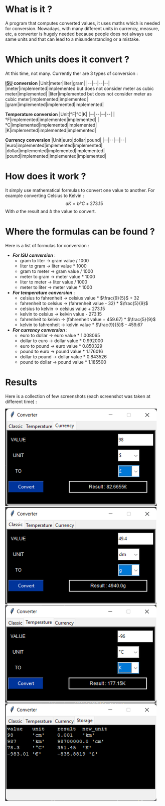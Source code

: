# What is it ?

A program that computes converted values, it uses maths which is needed for conversion. Nowadays, with many different units in currency, measure, etc, a converter is hugely needed because people does not always use same units and that can lead to a misunderstanding or a mistake.

# Which units does it convert ?

At this time, not many.
Currently ther are 3 types of conversion :</br>

**[ISU](https://en.wikipedia.org/wiki/International_System_of_Units) conversion**
|Unit|meter|liter|gram|
|--|--|--|--|
|meter|implemented|implemented but does not consider meter as cubic meter|implemented|
|liter|implemented but does not consider meter as cubic meter|implemented|implemented|
|gram|implemented|implemented|implemented|

**Temperature conversion**
|Unit|°F|°C|K|
|--|--|--|--|
|°F|implemented|implemented|implemented|
|°C|implemented|implemented|implemented|
|K|implemented|implemented|implemented|

**Currency conversion**
|Unit|euro|dollar|pound|
|--|--|--|--|
|euro|implemented|implemented|implemented|
|dollar|implemented|implemented|implemented|
|pound|implemented|implemented|implemented|

# How does it work ?

It simply use mathematical formulas to convert one value to another. For example converting Celsius to Kelvin :
$$aK=b°C + 273.15$$
With $a$ the result and $b$ the value to convert.

# Where the formulas can be found ?

Here is a list of formulas for conversion :
- ***For ISU conversion*** :
    - gram to liter -> gram value / 1000
    - liter to gram -> liter value * 1000
    - gram to meter -> gram value / 1000
    - meter to gram -> meter value * 1000
    - liter to meter -> liter value / 1000
    - meter to liter -> meter value * 1000
- ***For temperature conversion*** :
    - celsius to fahrenheit -> celsius value * $\frac{9}{5}$ + 32
    - fahrenheit to celsius -> (fahrenheit value - 32) * $\frac{5}{9}$
    - celsius to kelvin -> celsius value + 273.15
    - kelvin to celsius -> kelvin value - 273.15
    - fahrenheit to kelvin -> (fahrenheit value + 459.67) * $\frac{5}{9}$
    - kelvin to fahrenheit -> kelvin value * $\frac{9}{5}$ - 459.67
- ***For currency conversion*** :
    - euro to dollar -> euro value * 1.008065
    - dollar to euro -> dollar value * 0.992000
    - euro to pound -> euro value * 0.850329
    - pound to euro -> pound value * 1.176016
    - dollar to pound -> dollar value * 0.843526
    - pound to dollar -> pound value * 1.185500

# Results

Here is a collection of few screenshots (each screenshot was taken at different time) :

![Currency conversion](/results/converter1.png)
![Classic conversion](/results/converter2.png)
![Temperature conversion](/results/converter3.png)
![Storage](/results/storage.png)
